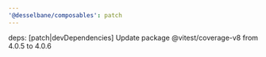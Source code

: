 ```yaml
---
'@desselbane/composables': patch
---
```


deps: [patch|devDependencies] Update package @vitest/coverage-v8 from 4.0.5 to 4.0.6

